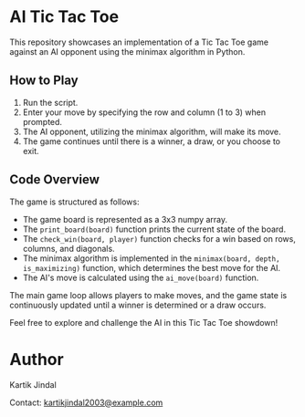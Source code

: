 # AI Tic Tac Toe

This repository showcases an implementation of a Tic Tac Toe game against an AI opponent using the minimax algorithm in Python.

## How to Play

1. Run the script.
2. Enter your move by specifying the row and column (1 to 3) when prompted.
3. The AI opponent, utilizing the minimax algorithm, will make its move.
4. The game continues until there is a winner, a draw, or you choose to exit.

## Code Overview

The game is structured as follows:

- The game board is represented as a 3x3 numpy array.
- The `print_board(board)` function prints the current state of the board.
- The `check_win(board, player)` function checks for a win based on rows, columns, and diagonals.
- The minimax algorithm is implemented in the `minimax(board, depth, is_maximizing)` function, which determines the best move for the AI.
- The AI's move is calculated using the `ai_move(board)` function.

The main game loop allows players to make moves, and the game state is continuously updated until a winner is determined or a draw occurs.

Feel free to explore and challenge the AI in this Tic Tac Toe showdown!

# Author
Kartik Jindal

Contact: kartikjindal2003@example.com
